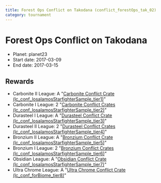 ```yaml
---
title: Forest Ops Conflict on Takodana (conflict_forestOps_tak_02)
category: tournament
---
```

# Forest Ops Conflict on Takodana

  * Planet: planet23
  * Start date: 2017-03-09
  * End date: 2017-03-15

## Rewards

  * Carbonite II League: A "[Carbonite Conflict Crate (lc_conf_losalamosStarfighterSample_tier1)](lc_conf_losalamosStarfighterSample_tier1.html)"
  * Carbonite I League: 2 "[Carbonite Conflict Crates (lc_conf_losalamosStarfighterSample_tier2)](lc_conf_losalamosStarfighterSample_tier2.html)"
  * Durasteel I League: A "[Durasteel Conflict Crate (lc_conf_losalamosStarfighterSample_tier3)](lc_conf_losalamosStarfighterSample_tier3.html)"
  * Durasteel II League: 2 "[Durasteel Conflict Crates (lc_conf_losalamosStarfighterSample_tier4)](lc_conf_losalamosStarfighterSample_tier4.html)"
  * Bronzium II League: A "[Bronzium Conflict Crate (lc_conf_losalamosStarfighterSample_tier5)](lc_conf_losalamosStarfighterSample_tier5.html)"
  * Bronzium I League: 2 "[Bronzium Conflict Crates (lc_conf_losalamosStarfighterSample_tier6)](lc_conf_losalamosStarfighterSample_tier6.html)"
  * Obsidian League: A "[Obsidian Conflict Crate (lc_conf_losalamosStarfighterSample_tier7)](lc_conf_losalamosStarfighterSample_tier7.html)"
  * Ultra Chrome League: A "[Ultra Chrome Conflict Crate (lc_conf_forBiome_tier8)](lc_conf_forBiome_tier8.html)"
